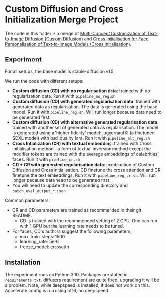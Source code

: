 # Custom Diffusion and Cross Initialization Merge Project

The code in this folder is a merge of [Multi-Concept Customization of Text-to-Image Diffusion (Custom Diffusion)](https://github.com/adobe-research/custom-diffusion) and [Cross Initialisation for Face Personalisation of Text-to-Image Models (Cross initialisation)](https://github.com/lyuPang/CrossInitialization).

## Experiment

For all setups, the base model is stable-diffusion v1.5

We run the code with different setups:

- **Custom diffusion (CD) with no regularisation data**: trained with no regularisation data. Run it with `pipeline_no_reg.sh`
- **Custom diffusion (CD) with generated regularisation data**: trained with generated data as regularisation. The data is generated using the base model. Run it with `pipeline_reg.sh`. Will run longer because data need to be generated first.
- **Custom diffusion (CD) with alternative generated regularisation data**: trained with another set of generated data as regularisation. The model is generated using a 'higher fidelity' model: juggernautXI (a finetuned SDXL model) with bad_quality lora. Run it with `pipeline_alt_reg.sh`
- **Cross Intialization (CR) with textual embedding**: trained with Cross initialisation method -  a form of textual inversion method except the modifier tokens are trained with the average embeddings of celebrities' faces. Run it with `pipeline_cr.sh`
- **CD + CR with generated regularisation data**: combination of Custom Diffusion and Cross initialisation. CD finetune the cross attention and CR finetune the text embeddings. Run it with `pipeline_reg_cr.sh`. Will run longer because data need to be generated first.
- You will need to update the corresponding directory and `batch_eval_output_*.json`

Common parameters:

- CR and CD parameters are trained as recommended in their git README.
  - CD is trained with the recommended setting of 2 GPU. One can run with 1 GPU but the learning rate needs to be tuned. 
- For faces, CD's authors suggest the following parameters;
  - max_train_steps: 1500
  - learning_rate: 5e-6
  - freeze_model: crossattn

## Installation

The experiment runs on Python 3.10. Packages are stated in `requirements.txt`. diffusers requirement are quite fixed, upgrading it will be a problem. Note, while deepspeed is installed, it does not work on this. Accelerate config is run using bf16, no deepspeed.